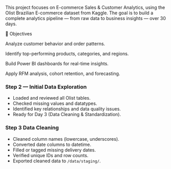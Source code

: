 This project focuses on E-commerce Sales & Customer Analytics, using the Olist Brazilian E-commerce dataset from Kaggle.
The goal is to build a complete analytics pipeline — from raw data to business insights — over 30 days.

🎯 Objectives

Analyze customer behavior and order patterns.

Identify top-performing products, categories, and regions.

Build Power BI dashboards for real-time insights.

Apply RFM analysis, cohort retention, and forecasting.

### Step 2 — Initial Data Exploration
- Loaded and reviewed all Olist tables.
- Checked missing values and datatypes.
- Identified key relationships and data quality issues.
- Ready for Day 3 (Data Cleaning & Standardization).
### Step 3 Data Cleaning
- Cleaned column names (lowercase, underscores).
- Converted date columns to datetime.
- Filled or tagged missing delivery dates.
- Verified unique IDs and row counts.
- Exported cleaned data to `/data/staging/`.
